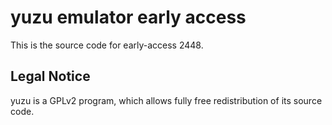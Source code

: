 yuzu emulator early access
=============

This is the source code for early-access 2448.

## Legal Notice

yuzu is a GPLv2 program, which allows fully free redistribution of its source code.